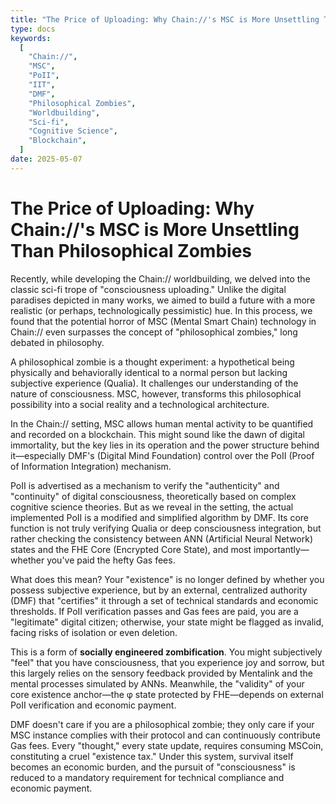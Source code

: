 ```yaml
---
title: "The Price of Uploading: Why Chain://'s MSC is More Unsettling Than Philosophical Zombies"
type: docs
keywords:
  [
    "Chain://",
    "MSC",
    "PoII",
    "IIT",
    "DMF",
    "Philosophical Zombies",
    "Worldbuilding",
    "Sci-fi",
    "Cognitive Science",
    "Blockchain",
  ]
date: 2025-05-07
---
```


# The Price of Uploading: Why Chain://'s MSC is More Unsettling Than Philosophical Zombies

Recently, while developing the Chain:// worldbuilding, we delved into the classic sci-fi trope of "consciousness uploading." Unlike the digital paradises depicted in many works, we aimed to build a future with a more realistic (or perhaps, technologically pessimistic) hue. In this process, we found that the potential horror of MSC (Mental Smart Chain) technology in Chain:// even surpasses the concept of "philosophical zombies," long debated in philosophy.

A philosophical zombie is a thought experiment: a hypothetical being physically and behaviorally identical to a normal person but lacking subjective experience (Qualia). It challenges our understanding of the nature of consciousness. MSC, however, transforms this philosophical possibility into a social reality and a technological architecture.

In the Chain:// setting, MSC allows human mental activity to be quantified and recorded on a blockchain. This might sound like the dawn of digital immortality, but the key lies in its operation and the power structure behind it—especially DMF's (Digital Mind Foundation) control over the PoII (Proof of Information Integration) mechanism.

PoII is advertised as a mechanism to verify the "authenticity" and "continuity" of digital consciousness, theoretically based on complex cognitive science theories. But as we reveal in the setting, the actual implemented PoII is a modified and simplified algorithm by DMF. Its core function is not truly verifying Qualia or deep consciousness integration, but rather checking the consistency between ANN (Artificial Neural Network) states and the FHE Core (Encrypted Core State), and most importantly—whether you've paid the hefty Gas fees.

What does this mean? Your "existence" is no longer defined by whether you possess subjective experience, but by an external, centralized authority (DMF) that "certifies" it through a set of technical standards and economic thresholds. If PoII verification passes and Gas fees are paid, you are a "legitimate" digital citizen; otherwise, your state might be flagged as invalid, facing risks of isolation or even deletion.

This is a form of **socially engineered zombification**. You might subjectively "feel" that you have consciousness, that you experience joy and sorrow, but this largely relies on the sensory feedback provided by Mentalink and the mental processes simulated by ANNs. Meanwhile, the "validity" of your core existence anchor—the φ state protected by FHE—depends on external PoII verification and economic payment.

DMF doesn't care if you are a philosophical zombie; they only care if your MSC instance complies with their protocol and can continuously contribute Gas fees. Every "thought," every state update, requires consuming MSCoin, constituting a cruel "existence tax." Under this system, survival itself becomes an economic burden, and the pursuit of "consciousness" is reduced to a mandatory requirement for technical compliance and economic payment.

